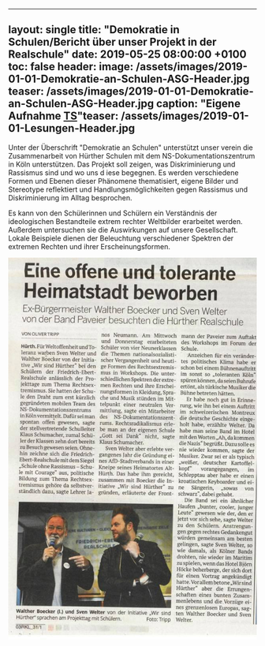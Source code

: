 ---
layout: single
title:  "Demokratie in Schulen/Bericht über unser Projekt in der Realschule"
date:   2019-05-25 08:00:00 +0100
toc: false
header:
 image: /assets/images/2019-01-01-Demokratie-an-Schulen-ASG-Header.jpg
 teaser: /assets/images/2019-01-01-Demokratie-an-Schulen-ASG-Header.jpg
 caption: "Eigene Aufnahme [**TS**](https://wir-sind-huerther.de/)"teaser: /assets/images/2019-01-01-Lesungen-Header.jpg
 ---
Unter der Überschrift "Demokratie an Schulen" unterstützt unser verein die Zusammenarbeit von Hürther Schulen mit dem 
NS-Dokumentationszentrum in Köln unterstützen. Das Projekt soll zeigen, was Diskriminierung und Rassismus sind und wo uns d
iese begegnen. Es werden verschiedene Formen und Ebenen dieser Phänomene thematisiert, eigene Bilder und Stereotype reflektiert 
und Handlungsmöglichkeiten gegen Rassismus und Diskriminierung im Alltag besprochen.

Es kann von den Schülerinnen und Schülern ein Verständnis der ideologischen Bestandteile extrem rechter 
Weltbilder erarbeitet werden. Außerdem untersuchen sie die Auswirkungen auf unsere Gesellschaft. Lokale Beispiele 
dienen der Beleuchtung verschiedener Spektren der extremen Rechten und ihrer Erscheinungsformen.

![Realschule](/assets/images/2019-05-25-realschule.jpg)
